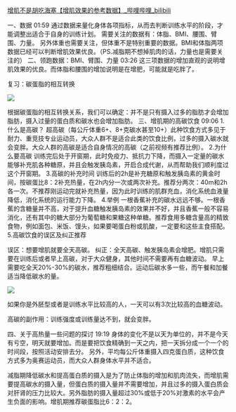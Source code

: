 [增肌不是胡吃海塞【增肌效果的参考数据】_哔哩哔哩_bilibili](https://www.bilibili.com/video/BV1pQ4y1y7Eb/?spm_id_from=autoNext&vd_source=7c677371500352c9a4a060d378550cfd)


一、数据
01:59
通过数据来量化身体各项指标，从而去判断训练水平的阶段，才能调整出适合于自身的训练计划。
需要关注的数据有：体脂、BMI、腰围、臂围、力量。
另外体重也需要关注，但体重不是特别重要的数据。BMI和体脂两项数据已经可以判断增肌效果优良。（PS.减脂期不想掉肌肉的话，力量也是需要关注的）
二、领跑数据：BMI、臂围、力量
03:26
这三项数据的增加直观的说明增肌效果的优良。而体脂和腰围的增加说明是在增肥，可能就是吃胖了。

复习：碳蛋脂的相互转换

![](https://i0.hdslb.com/bfs/note/5796e5f3738e72c415ba58475d44d2922059309d.png)

根据碳蛋脂的相互转换关系，我们可以确定：并不是只有摄入过多的脂肪才会增加脂肪，摄入过量的蛋白质和碳水也会增加脂肪。
三、增肌期的高碳饮食
09:06
1.什么是高碳？
超高碳（每公斤体重6+、8+克碳水甚至10+）此种饮食方式多见于耐力、重竞技专业运动员，大众人群不是适合此类的饮食比例，过多的摄入碳水就会变胖。大众人群的高碳是适合自身情况的高碳（之前视频有推荐比例）。
2.为什么要高碳
训练完后处于开窗期，此时免疫力、抵抗力下降，而摄入一定量的碳水能够补充肌各种糖原，并且会触发胰岛素，开启合成代谢，从而帮助我们顺利度过这个开窗期。
3.高碳的补充时间
训练后的2h是补充糖原和触发胰岛素的黄金时间，按碳蛋比8：2补充热量，在2h内分一次或两次补充。推荐分两次：40m和2h各一次。不推荐刚运动完就补充热量，因为此时训练的肌群充血，消化系统血液量降低，消化系统的运行能力下降。
4.举例
一根香蕉补充的碳水远远不够。一根香蕉的含糖量并不高，对于提升血糖触发胰岛素的效果并不好，并且香蕉一般不容易消化，还有其中的糖大部分为葡萄糖和果糖这种单糖。推荐食用多糖含量高的精致食物，例如面包、米饭、馒头，如果要喝蛋白粉或肌酸，一定要和这些主食搭配。 
5.高碳饮食的误区及纠正推荐

误区：想要增肌就要全天高碳。
纠正：全天高碳、触发胰岛素会增肥。增肌只需要在训练后或者早上高碳，对于大众健身，其他时间不需要再有血糖波动。
早上需要吃全天20%-30%的碳水，推荐粗细结合。运动后碳水多一些，而午餐和加餐适当降低碳水的量。

![](https://i0.hdslb.com/bfs/note/ba43b45f491a095a0e1dc90a253994956bed0496.png)

如果你是外胚型或者是训练水平比较高的人，一天可以有3次比较高的血糖波动。

高碳的副作用：训练强度或训练量达不到，就会变胖。

四、关于高热量一些问题的探讨
19:19
身体的变化不是以天为单位的，并不是今天有亏空，明天就要增加。而是要把饮食精确到一天之内，把一天拆分成一个一个的时间段，按照活动安排去分。
另外，平均每公斤体重摄入四克蛋白质，这种饮食方式多为奥赛运动员，而大众人群身体水平并不适合。

减脂期降低碳水和提高蛋白质的摄入是为了防止体脂的增加和肌肉流失，而增肌需要提高碳水的摄入量，但蛋白质的摄入量并不需要增加，并且过多的摄入蛋白质会对肝肾的压力比较大。另外脂肪的摄入量超过30%或低于20%对激素的水平会产生负面的影响。增肌期推荐碳蛋脂比6：2：2。